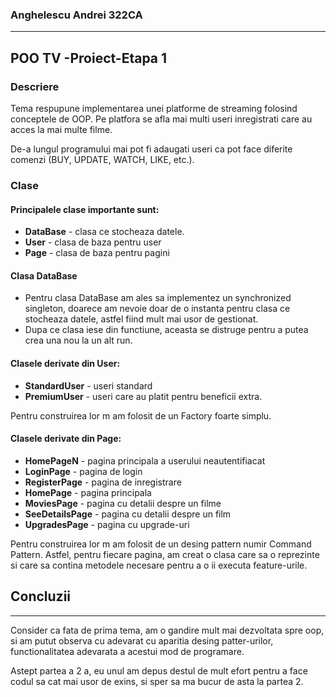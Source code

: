 ### Anghelescu Andrei 322CA
***
## POO TV -Proiect-Etapa 1

### Descriere
Tema respupune implementarea unei platforme de streaming 
folosind conceptele de OOP. Pe platfora se afla mai multi useri inregistrati care au
acces la mai multe filme.

De-a lungul programului mai pot fi adaugati useri ca pot face diferite comenzi
(BUY, UPDATE, WATCH, LIKE, etc.).

### Clase
#### Principalele clase importante sunt:
* **DataBase** - clasa ce stocheaza datele.
* **User** - clasa de baza pentru user
* **Page** - clasa de baza pentru pagini

#### Clasa DataBase
* Pentru clasa DataBase am ales sa implementez un synchronized singleton, doarece
am nevoie doar de o instanta pentru clasa ce stocheaza datele, astfel fiind mult mai usor de 
gestionat.
* Dupa ce clasa iese din functiune, aceasta se distruge pentru a putea crea una nou la un alt run.

#### Clasele derivate din User:
* **StandardUser** - useri standard
* **PremiumUser** - useri care au platit pentru beneficii extra.

Pentru construirea lor m am folosit de un Factory foarte simplu.

#### Clasele derivate din Page:
* **HomePageN** - pagina principala a userului neautentifiacat
* **LoginPage** - pagina de login
* **RegisterPage** - pagina de inregistrare
* **HomePage** - pagina principala
* **MoviesPage** - pagina cu detalii despre un filme
* **SeeDetailsPage** - pagina cu detalii despre un film
* **UpgradesPage** - pagina cu upgrade-uri

Pentru construirea lor m am folosit de un desing pattern numir Command 
Pattern. Astfel, pentru fiecare pagina, am creat o clasa care sa o reprezinte
si care sa contina metodele necesare pentru a o ii executa feature-urile.

## Concluzii

***
 Consider ca fata de prima tema, am o gandire mult mai dezvoltata spre oop,
si am putut observa cu adevarat cu aparitia desing patter-urilor, functionalitatea
 adevarata a acestui mod de programare.

Astept partea a 2 a, eu unul am depus destul de mult efort pentru a face codul sa
cat mai usor de exins, si sper sa ma bucur de asta la partea 2.